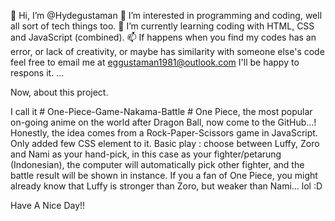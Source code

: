 👋 Hi, I’m @Hydegustaman
👀 I’m interested in programming and coding, well all sort of tech things too.
🌱 I’m currently learning coding with HTML, CSS and JavaScript (combined).
📫 If happens when you find my codes has an error, or lack of creativity, or maybe has similarity with someone else's code feel free to email me at eggustaman1981@outlook.com I'll be happy to respons it.
 ...

Now, about this project. 

I call it # One-Piece-Game-Nakama-Battle #
One Piece, the most popular on-going anime on the world after Dragon Ball, now come to the GitHub...!
Honestly, the idea comes from a Rock-Paper-Scissors game in JavaScript. Only added few CSS element to it.
Basic play : choose between Luffy, Zoro and Nami as your hand-pick, in this case as your fighter/petarung (Indonesian), 
the computer will automatically pick other fighter, and the battle result will be shown in instance.
If you a fan of One Piece, you might already know that Luffy is stronger than Zoro, but weaker than Nami... lol :D

Have A Nice Day!!
